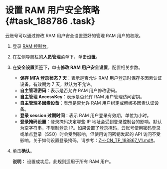 # 设置 RAM 用户安全策略 {#task_188786 .task}

云账号可以通过修改 RAM 用户安全设置更好的管理 RAM 用户的权限。

1.  登录 [RAM 控制台](https://ram.console.aliyun.com/)。
2.  在左侧导航栏的**人员管理**菜单下，单击**设置**。
3.  在**安全设置**页签下，单击**修改 RAM 用户安全设置**，配置相关参数。 
    -   **保存 MFA 登录状态 7 天**：表示是否允许 RAM 用户登录时保存多因素认证设备，有效期为 7 天，默认为不允许。
    -   **自主管理密码**：表示是否允许 RAM 用户修改密码。
    -   **自主管理 AccessKey**：表示是否允许 RAM 用户管理访问密钥。
    -   **自主管理多因素设备**：表示是否允许 RAM 用户绑定或解绑多因素认证设备。
    -   **登录 session 过期时间**：表示 RAM 用户登录有效期，单位为小时。
    -   **登录掩码设置**：登录掩码决定哪些 IP 地址会受到登录控制台的影响。默认为空字符串，不限制登录 IP。如果设置了登录掩码，云账号使用密码登录或单点登录（SSO）时会受到影响，但使用访问密钥发起的 API 访问不受影响。关于如何设置登录掩码，请参考：[ZH-CN\_TP\_188867\_V1.md\#](intl.zh-CN/用户指南/安全设置/基本安全设置/为云账号设置登录掩码.md#)。
4.  单击**确认**。 

    **说明：** 设置成功后，此规则适用于所有 RAM 用户。


